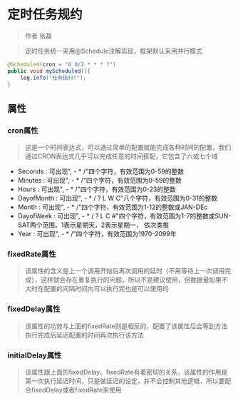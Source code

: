 # 定时任务规约

> 作者 张磊

> 定时任务统一采用@Schedule注解实现，框架默认采用并行模式

```java
@Scheduled(cron = "0 0/2 * * * ?")
public void myScheduled(){
    log.info("任务执行!");
}
```

## 属性

### cron属性

> 这是一个时间表达式，可以通过简单的配置就能完成各种时间的配置，我们通过CRON表达式几乎可以完成任意的时间搭配，它包含了六或七个域

- Seconds : 可出现", - * /"四个字符，有效范围为0-59的整数
- Minutes : 可出现", - * /"四个字符，有效范围为0-59的整数
- Hours : 可出现", - * /"四个字符，有效范围为0-23的整数
- DayofMonth : 可出现", - * / ? L W C"八个字符，有效范围为0-31的整数
- Month : 可出现", - * /"四个字符，有效范围为1-12的整数或JAN-DEc
- DayofWeek : 可出现", - * / ? L C #"四个字符，有效范围为1-7的整数或SUN-SAT两个范围。1表示星期天，2表示星期一， 依次类推
- Year : 可出现", - * /"四个字符，有效范围为1970-2099年

### fixedRate属性

> 该属性的含义是上一个调用开始后再次调用的延时（不用等待上一次调用完成），这样就会存在重复执行的问题，所以不是建议使用，但数据量如果不大时在配置的间隔时间内可以执行完也是可以使用的

### fixedDelay属性

> 该属性的功效与上面的fixedRate则是相反的，配置了该属性后会等到方法执行完成后延迟配置的时间再次执行该方法

### initialDelay属性

> 该属性跟上面的fixedDelay、fixedRate有着密切的关系，该属性的作用是第一次执行延迟时间，只是做延迟的设定，并不会控制其他逻辑，所以要配合fixedDelay或者fixedRate来使用

 

 